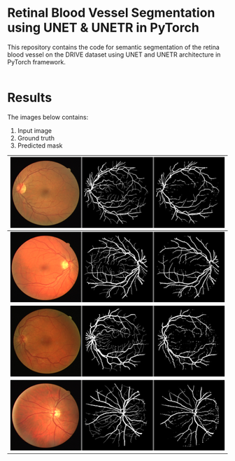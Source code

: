 # Retinal Blood Vessel Segmentation using UNET & UNETR in PyTorch

This repository contains the code for semantic segmentation of the retina blood vessel on the DRIVE dataset using UNET and UNETR architecture in PyTorch framework.
<br/> <br/>


# Results
The images below contains:
1. Input image
2. Ground truth 
3. Predicted mask

| ![](result/01_test.png) |
| :--: |
| ![](result/02_test.png) |
| ![](result/03_test.png) |
| ![](result/04_test.png) |
